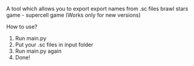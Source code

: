 A tool which allows you to export export names from .sc files brawl stars game - supercell game (Works only for new versions)

How to use?
1. Run main.py
2. Put your .sc files in input folder
3. Run main.py again
4. Done!
